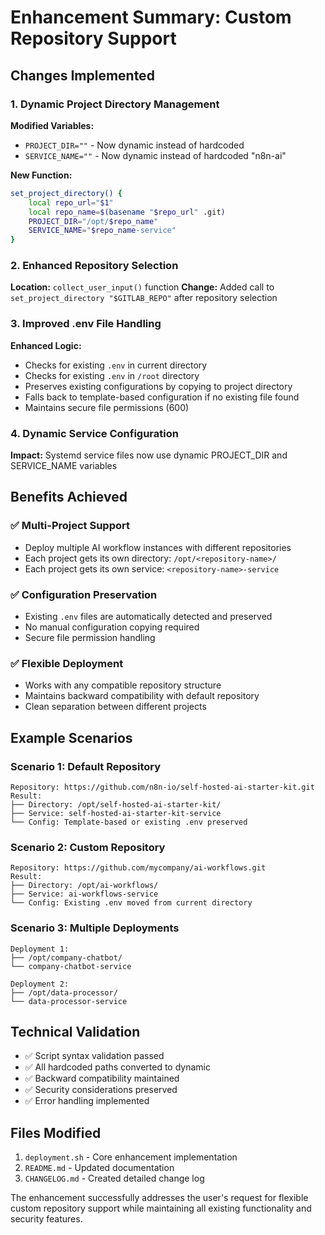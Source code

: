 # Enhancement Summary: Custom Repository Support

## Changes Implemented

### 1. Dynamic Project Directory Management
**Modified Variables:**
- `PROJECT_DIR=""` - Now dynamic instead of hardcoded
- `SERVICE_NAME=""` - Now dynamic instead of hardcoded "n8n-ai"

**New Function:**
```bash
set_project_directory() {
    local repo_url="$1"
    local repo_name=$(basename "$repo_url" .git)
    PROJECT_DIR="/opt/$repo_name"
    SERVICE_NAME="$repo_name-service"
}
```

### 2. Enhanced Repository Selection
**Location:** `collect_user_input()` function
**Change:** Added call to `set_project_directory "$GITLAB_REPO"` after repository selection

### 3. Improved .env File Handling
**Enhanced Logic:**
- Checks for existing `.env` in current directory
- Checks for existing `.env` in `/root` directory
- Preserves existing configurations by copying to project directory
- Falls back to template-based configuration if no existing file found
- Maintains secure file permissions (600)

### 4. Dynamic Service Configuration
**Impact:** Systemd service files now use dynamic PROJECT_DIR and SERVICE_NAME variables

## Benefits Achieved

### ✅ Multi-Project Support
- Deploy multiple AI workflow instances with different repositories
- Each project gets its own directory: `/opt/<repository-name>/`
- Each project gets its own service: `<repository-name>-service`

### ✅ Configuration Preservation
- Existing `.env` files are automatically detected and preserved
- No manual configuration copying required
- Secure file permission handling

### ✅ Flexible Deployment
- Works with any compatible repository structure
- Maintains backward compatibility with default repository
- Clean separation between different projects

## Example Scenarios

### Scenario 1: Default Repository
```
Repository: https://github.com/n8n-io/self-hosted-ai-starter-kit.git
Result:
├── Directory: /opt/self-hosted-ai-starter-kit/
├── Service: self-hosted-ai-starter-kit-service
└── Config: Template-based or existing .env preserved
```

### Scenario 2: Custom Repository
```
Repository: https://github.com/mycompany/ai-workflows.git
Result:
├── Directory: /opt/ai-workflows/
├── Service: ai-workflows-service
└── Config: Existing .env moved from current directory
```

### Scenario 3: Multiple Deployments
```
Deployment 1:
├── /opt/company-chatbot/
└── company-chatbot-service

Deployment 2:
├── /opt/data-processor/
└── data-processor-service
```

## Technical Validation
- ✅ Script syntax validation passed
- ✅ All hardcoded paths converted to dynamic
- ✅ Backward compatibility maintained
- ✅ Security considerations preserved
- ✅ Error handling implemented

## Files Modified
1. `deployment.sh` - Core enhancement implementation
2. `README.md` - Updated documentation
3. `CHANGELOG.md` - Created detailed change log

The enhancement successfully addresses the user's request for flexible custom repository support while maintaining all existing functionality and security features.

